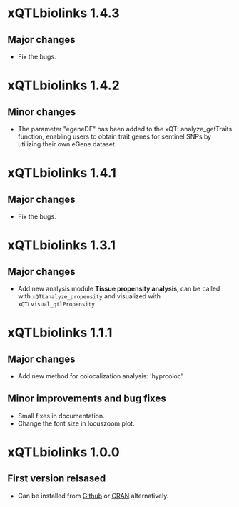# xQTLbiolinks 1.4.3

## Major changes

* Fix the bugs.

# xQTLbiolinks 1.4.2

## Minor changes
* The parameter "egeneDF" has been added to the xQTLanalyze_getTraits function, enabling users to obtain trait genes for sentinel SNPs by utilizing their own eGene dataset.

# xQTLbiolinks 1.4.1

## Major changes

* Fix the bugs.

# xQTLbiolinks 1.3.1

## Major changes

* Add new analysis module **Tissue propensity analysis**, can be called with `xQTLanalyze_propensity` and visualized with `xQTLvisual_qtlPropensity`

# xQTLbiolinks 1.1.1

## Major changes

* Add new method for colocalization analysis: 'hyprcoloc'.

## Minor improvements and bug fixes

* Small fixes in documentation.
* Change the font size in locuszoom plot.

# xQTLbiolinks 1.0.0

## First version relsased

* Can be installed from [Github](https://github.com/dingruofan/xQTLbiolinks) or [CRAN](https://CRAN.R-project.org/package=xQTLbiolinks) alternatively.

